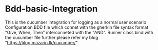 # Bdd-basic-Integration
This is the cucumber integration for logging as a normal user scenario
Configuration BDD file which connet with the gherkin file syntax format "Give, When, Then" interconneted with the "AND".
Runner class bind with the cucumber file
further please refer my blog
"https://blog.mazarin.lk/cucumber/"

